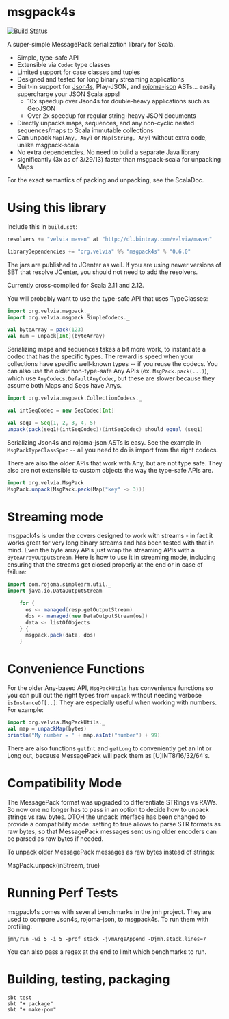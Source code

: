 msgpack4s
=========

[![Build Status](https://travis-ci.org/velvia/msgpack4s.svg?branch=master)](https://travis-ci.org/velvia/msgpack4s)

A super-simple MessagePack serialization library for Scala.

* Simple, type-safe API
* Extensible via `Codec` type classes
* Limited support for case classes and tuples
* Designed and tested for long binary streaming applications
* Built-in support for [Json4s](http://github.com/json4s/json4s), Play-JSON, and [rojoma-json](http://github.com/rjmac/rojoma-json) ASTs... easily supercharge your JSON Scala apps!
    - 10x speedup over Json4s for double-heavy applications such as GeoJSON
    - Over 2x speedup for regular string-heavy JSON documents
* Directly unpacks maps, sequences, and any non-cyclic nested sequences/maps to Scala immutable collections
* Can unpack `Map[Any, Any]` or `Map[String, Any]` without extra code, unlike msgpack-scala
* No extra dependencies.  No need to build a separate Java library.
* significantly (3x as of 3/29/13) faster than msgpack-scala for unpacking Maps

For the exact semantics of packing and unpacking, see the ScalaDoc.

Using this library
==================

Include this in `build.sbt`:

```scala
resolvers += "velvia maven" at "http://dl.bintray.com/velvia/maven"

libraryDependencies += "org.velvia" %% "msgpack4s" % "0.6.0"
```

The jars are published to JCenter as well.  If you are using newer versions of SBT that resolve JCenter, you should not need to add the resolvers.

Currently cross-compiled for Scala 2.11 and 2.12.

You will probably want to use the type-safe API that uses TypeClasses:

```scala
import org.velvia.msgpack._
import org.velvia.msgpack.SimpleCodecs._

val byteArray = pack(123)
val num = unpack[Int](byteArray)
```

Serializing maps and sequences takes a bit more work, to instantiate a codec that has the specific types.  The reward is speed when your collections have specific well-known types -- if you reuse the codecs.  You can also use the older non-type-safe Any APIs (ex. `MsgPack.pack(...)`), which use `AnyCodecs.DefaultAnyCodec`, but these are slower because they assume both Maps and Seqs have Anys.

```scala
import org.velvia.msgpack.CollectionCodecs._

val intSeqCodec = new SeqCodec[Int]

val seq1 = Seq(1, 2, 3, 4, 5)
unpack(pack(seq1)(intSeqCodec))(intSeqCodec) should equal (seq1)
```

Serializing Json4s and rojoma-json ASTs is easy.  See the example in `MsgPackTypeClassSpec` -- all you need to do is import from the right codecs.

There are also the older APIs that work with Any, but are not type safe.  They also are not extensible to custom objects the way the type-safe APIs are.

```scala
import org.velvia.MsgPack
MsgPack.unpack(MsgPack.pack(Map("key" -> 3)))
```

Streaming mode
==============

msgpack4s is under the covers designed to work with streams - in fact it works great for very long binary streams and has been tested with that in mind.  Even the byte array APIs just wrap the streaming APIs with a `ByteArrayOutputStream`.  Here is how to use it in streaming mode, including ensuring that the streams get closed properly at the end or in case of failure:

```scala
import com.rojoma.simplearm.util._
import java.io.DataOutputStream

    for {
      os <- managed(resp.getOutputStream)
      dos <- managed(new DataOutputStream(os))
      data <- listOfObjects
    } {
      msgpack.pack(data, dos)
    }
```

Convenience Functions
=====================

For the older Any-based API, `MsgPackUtils` has convenience functions so you can pull out the right types from `unpack` without needing
verbose `isInstanceOf[..]`.  They are especially useful when working with numbers.  For example:

```scala
import org.velvia.MsgPackUtils._
val map = unpackMap(bytes)
println("My number = " + map.asInt("number") + 99)
```

There are also functions `getInt` and `getLong` to conveniently get an Int or Long out, because MessagePack will pack them as [U]INT8/16/32/64's.

Compatibility Mode
==================
The MessagePack format was upgraded to differentiate STRings vs RAWs.  So now 
one no longer has to pass in an option to decide how to unpack strings vs raw bytes.
OTOH the unpack interface has been changed to provide a compatibility mode:
setting to true allows to parse STR formats as raw bytes, so that MessagePack messages
sent using older encoders can be parsed as raw bytes if needed.

To unpack older MessagePack messages as raw bytes instead of strings:

   MsgPack.unpack(inStream, true)

Running Perf Tests
==================
msgpack4s comes with several benchmarks in the jmh project.  They are used to compare Json4s, rojoma-json, to msgpack4s.  To run them with profiling:

    jmh/run -wi 5 -i 5 -prof stack -jvmArgsAppend -Djmh.stack.lines=7

You can also pass a regex at the end to limit which benchmarks to run.

Building, testing, packaging
============================

    sbt test
    sbt "+ package"
    sbt "+ make-pom"
